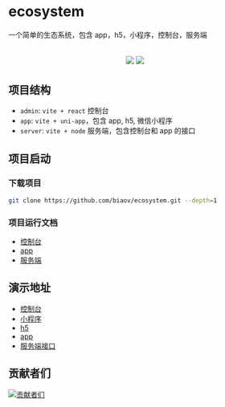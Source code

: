 # ecosystem

一个简单的生态系统，包含 app，h5，小程序，控制台，服务端

<h2 align="center">
  <a href="https://github.com/biaov/ecosystem"><img src="https://img.shields.io/badge/version-v1.0.0-blue" /></a>
  <a href="https://github.com/biaov/ecosystem/blob/main/LICENSE"><img src="https://img.shields.io/badge/license-MIT-green" /></a>
</h2>

## 项目结构

- `admin`: `vite + react` 控制台
- `app`: `vite + uni-app`，包含 app, h5, 微信小程序
- `server`: `vite + node` 服务端，包含控制台和 app 的接口

## 项目启动

### 下载项目

```sh
git clone https://github.com/biaov/ecosystem.git --depth=1
```

### 项目运行文档

- [控制台](https://github.com/biaov/ecosystem/blob/main/admin/README.md)
- [app](https://github.com/biaov/ecosystem/blob/main/app/README.md)
- [服务端](https://github.com/biaov/ecosystem/blob/main/server/README.md)

## 演示地址

- [控制台](http://biaov.cn/)
- [小程序](http://biaov.cn/)
- [h5](http://biaov.cn/)
- [app](http://biaov.cn/)
- [服务端接口](http://biaov.cn/)

## 贡献者们

[![贡献者们](https://contrib.rocks/image?repo=biaov/ecosystem)](https://github.com/biaov/ecosystem/graphs/contributors)
